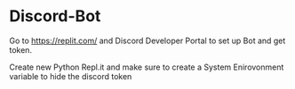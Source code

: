 # Discord-Bot

Go to https://replit.com/ and Discord Developer Portal to set up Bot and get token.

Create new Python Repl.it and make sure to create a System Enirovonment variable to hide the discord token
